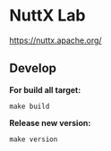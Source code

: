 # NuttX Lab

https://nuttx.apache.org/

## Develop

**For build all target:**
```shell
make build
```

**Release new version:**
```shell
make version
```
